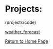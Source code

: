 # Projects:

(projects/code)

[weather_forecast](projects/code/DSC510-Weather%20Forecast.py)



[Return to Home Page](index.md)
